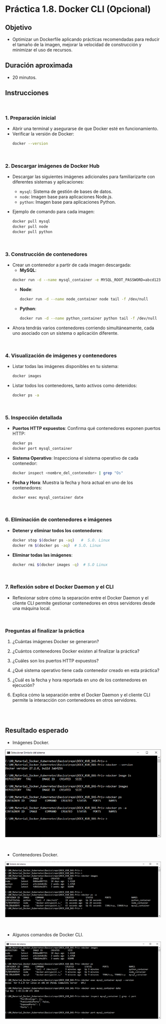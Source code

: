 # Práctica 1.8. Docker CLI (Opcional)

## Objetivo

- Optimizar un Dockerfile aplicando prácticas recomendadas para reducir el tamaño de la imagen, mejorar la velocidad de construcción y minimizar el uso de recursos.


## Duración aproximada

- 20 minutos.

## Instrucciones

<br/>

### 1. Preparación inicial
   - Abrir una terminal y asegurarse de que Docker esté en funcionamiento.
   - Verificar la versión de Docker:
     ```bash
     docker --version
     ```

<br/>


### 2. Descargar imágenes de Docker Hub
   - Descargar las siguientes imágenes adicionales para familiarizarte con diferentes sistemas y aplicaciones:
 
     - `mysql`: Sistema de gestión de bases de datos.
     - `node`: Imagen base para aplicaciones Node.js.
     - `python`: Imagen base para aplicaciones Python.

   - Ejemplo de comando para cada imagen:
     ```bash
     docker pull mysql
     docker pull node
     docker pull python
     ```

<br/>


### 3. Construcción de contenedores
   - Crear un contenedor a partir de cada imagen descargada:
      - **MySQL**:
       ```bash
       docker run -d --name mysql_container -e MYSQL_ROOT_PASSWORD=abcd12345 mysql
       ```
     - **Node**:
       ```bash
       docker run -d --name node_container node tail -f /dev/null
       ```
     - **Python**:
       ```bash
       docker run -d --name python_container python tail -f /dev/null
       ```
   - Ahora tendrás varios contenedores corriendo simultáneamente, cada uno asociado con un sistema o aplicación diferente.

<br/>


### 4. Visualización de imágenes y contenedores
   - Listar todas las imágenes disponibles en tu sistema:
     ```bash
     docker images
     ```
   - Listar todos los contenedores, tanto activos como detenidos:
     ```bash
     docker ps -a
     ```

<br/>


### 5. Inspección detallada
   - **Puertos HTTP expuestos**: Confirma qué contenedores exponen puertos HTTP:
     ```bash
     docker ps
     docker port mysql_container
     ```
   - **Sistema Operativo**: Inspecciona el sistema operativo de cada contenedor:
     ```bash
     docker inspect <nombre_del_contenedor> | grep "Os"
     ```
   - **Fecha y Hora**: Muestra la fecha y hora actual en uno de los contenedores:
     ```bash
     docker exec mysql_container date
     ```

<br/>


### 6. Eliminación de contenedores e imágenes
   - **Detener y eliminar todos los contenedores**:
     ```bash
     docker stop $(docker ps -aq)   #  S.O. Linux
     docker rm $(docker ps -aq)  # S.O. Linux
     ```
   - **Eliminar todas las imágenes**:
     ```bash
     docker rmi $(docker images -q)  # S.O Linux
     ```

<br/>


### 7. Reflexión sobre el Docker Daemon y el CLI
   - Reflexionar sobre cómo la separación entre el Docker Daemon y el cliente CLI permite gestionar contenedores en otros servidores desde una máquina local.


<br/>

### Preguntas al finalizar la práctica

1. ¿Cuántas imágenes Docker se generaron?

2. ¿Cuántos contenedores Docker existen al finalizar la práctica?

3. ¿Cuáles son los puertos HTTP expuestos?

4. ¿Qué sistema operativo tiene cada contenedor creado en esta práctica?

5. ¿Cuál es la fecha y hora reportada en uno de los contenedores en ejecución?

6. Explica cómo la separación entre el Docker Daemon y el cliente CLI permite la interacción con contenedores en otros servidores.


<br/>
<br/>

## Resultado esperado

- Imágenes Docker.

![docker images](../images/u1_8_1.png)

<br/>


- Contenedores Docker.

![docker ps -a](../images/u1_8_2.png)

<br/>


- Algunos comandos de Docker CLI.

![docker ps -a](../images/u1_8_3.png)
